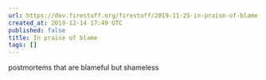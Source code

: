 ```yaml
---
url: https://dev.firestuff.org/firestuff/2019-11-25-in-praise-of-blame.html
created_at: 2019-12-14 17:49 UTC
published: false
title: In praise of blame
tags: []
---
```


postmortems that are blameful but shameless
